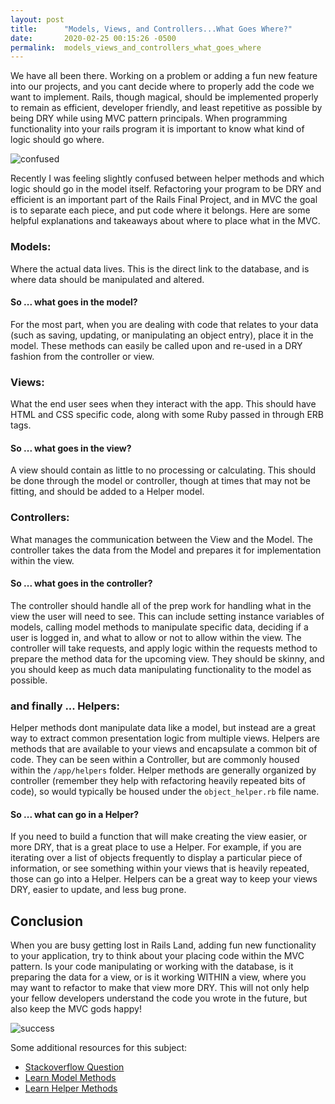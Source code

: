 ```yaml
---
layout: post
title:      "Models, Views, and Controllers...What Goes Where?"
date:       2020-02-25 00:15:26 -0500
permalink:  models_views_and_controllers_what_goes_where
---
```


We have all been there. Working on a problem or adding a fun new feature into our projects, and you cant decide where to properly add the code we want to implement. Rails, though magical, should be implemented properly to remain as efficient, developer friendly, and least repetitive as possible by being DRY while using MVC pattern principals. When programming functionality into your rails program it is important to know what kind of logic should go where.

![confused](https://media.giphy.com/media/y65VoOlimZaus/giphy.gif)

Recently I was feeling slightly confused between helper methods and which logic should go in the model itself. Refactoring your program to be DRY and efficient is an important part of the Rails Final Project, and in MVC the goal is to separate each piece, and put code where it belongs. Here are some helpful explanations and takeaways about where to place what in the MVC. 

### Models:
Where the actual data lives. This is the direct link to the database, and is where data should be manipulated and altered.
#### So ... what goes in the model?
For the most part, when you are dealing with code that relates to your data (such as saving, updating, or manipulating an object entry), place it in the model. These methods can easily be called upon and re-used in a DRY fashion from the controller or view.

### Views:
What the end user sees when they interact with the app. This should have HTML and CSS specific code, along with some Ruby passed in through ERB tags.
#### So ... what goes in the view?
A view should contain as little to no processing or calculating. This should be done through the model or controller, though at times that may not be fitting, and should be added to a Helper model.

### Controllers:
What manages the communication between the View and the Model. The controller takes the data from the Model and prepares it for implementation within the view. 
#### So ... what goes in the controller?
The controller should handle all of the prep work for handling what in the view the user will need to see. This can include setting instance variables of models, calling model methods to manipulate specific data, deciding if a user is logged in, and what to allow or not to allow within the view. The controller will take requests, and apply logic within the requests method to prepare the method data for the upcoming view. They should be skinny, and you should keep as much data manipulating functionality to the model as possible.

### and finally ... Helpers:
Helper methods dont manipulate data like a model, but instead are a great way to extract common presentation logic from multiple views. Helpers are methods that are available to your views and encapsulate a common bit of code. They can be seen within a Controller, but are commonly housed within the ```/app/helpers``` folder. Helper methods are generally organized by  controller (remember they help with refactoring heavily repeated bits of code), so would typically be housed under the ```object_helper.rb``` file name.
#### So ... what can go in a Helper?
If you need to build a function that will make creating the view easier, or more DRY, that is a great place to use a Helper. For example, if you are iterating over a list of objects frequently to display a particular piece of information, or see something within your views that is heavily repeated, those can go into a Helper. Helpers can be a great way to keep your views DRY, easier to update, and less bug prone.

## Conclusion
When you are busy getting lost in Rails Land, adding fun new functionality to your application, try to think about your placing code within the MVC pattern. Is your code manipulating or working with the database, is it preparing the data for a view, or is it working WITHIN a view, where you may want to refactor to make that view more DRY. This will not only help your fellow developers understand the code you wrote in the future, but also keep the MVC gods happy!

![success](https://media.giphy.com/media/KJwhyORloye76/giphy.gif)

Some additional resources for this subject:
- [Stackoverflow Question](https://stackoverflow.com/questions/60658/rails-model-view-controller-and-helper-what-goes-where)
- [Learn Model Methods](https://learn.co/tracks/online-software-engineering-structured/rails/refactoring-with-helpers-and-model-methods/model-class-methods)
- [Learn Helper Methods](https://learn.co/tracks/online-software-engineering-structured/rails/refactoring-with-helpers-and-model-methods/refactoring-views-with-helpers)

